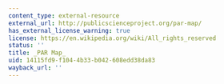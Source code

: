 ```yaml
---
content_type: external-resource
external_url: http://publicscienceproject.org/par-map/
has_external_license_warning: true
license: https://en.wikipedia.org/wiki/All_rights_reserved
status: ''
title: _PAR Map_
uid: 14115fd9-f104-4b33-b042-608edd38da83
wayback_url: ''
---
```

